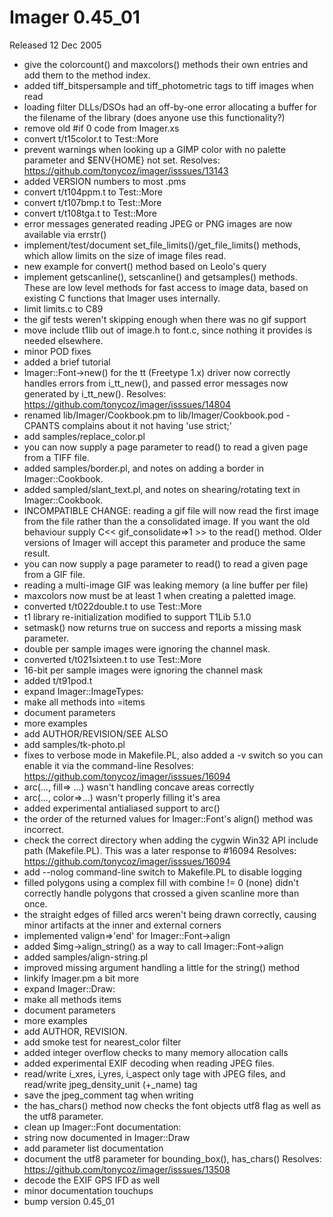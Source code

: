 # Imager 0.45_01

Released 12 Dec 2005

- give the colorcount() and maxcolors() methods their own entries and  add them to the method index.
- added tiff_bitspersample and tiff_photometric tags to tiff images  when read
- loading filter DLLs/DSOs had an off-by-one error allocating a buffer  for the filename of the library (does anyone use this functionality?)
- remove old #if 0 code from Imager.xs
- convert t/t15color.t to Test::More
- prevent warnings when looking up a GIMP color with no palette  parameter and $ENV{HOME} not set.  Resolves: https://github.com/tonycoz/imager/isssues/13143
- added VERSION numbers to most .pms
- convert t/t104ppm.t to Test::More
- convert t/t107bmp.t to Test::More
- convert t/t108tga.t to Test::More
- error messages generated reading JPEG or PNG images are now  available via errstr()
- implement/test/document set_file_limits()/get_file_limits() methods,  which allow limits on the size of image files read.
- new example for convert() method based on Leolo's query
- implement getscanline(), setscanline() and getsamples() methods.  These are low level methods for fast access to image data, based on  existing C functions that Imager uses internally.
- limit limits.c to C89
- the gif tests weren't skipping enough when there was no gif support
- move include t1lib out of image.h to font.c, since nothing it   provides is needed elsewhere.
- minor POD fixes
- added a brief tutorial
- Imager::Font->new() for the tt (Freetype 1.x) driver now correctly  handles errors from i_tt_new(), and passed error messages now   generated by i_tt_new().  Resolves: https://github.com/tonycoz/imager/isssues/14804
- renamed lib/Imager/Cookbook.pm to lib/Imager/Cookbook.pod - CPANTS  complains about it not having 'use strict;'
- add samples/replace_color.pl
- you can now supply a page parameter to read() to read a given page  from a TIFF file.
- added samples/border.pl, and notes on adding a border in   Imager::Cookbook.
- added sampled/slant_text.pl, and notes on shearing/rotating text in  Imager::Cookbook.
- INCOMPATIBLE CHANGE:  reading a gif file will now read the first image from the file rather   than the a consolidated image.  If you want the old behaviour supply  C<< gif_consolidate=>1 >> to the read() method.  Older versions of   Imager will accept this parameter and produce the same result.
- you can now supply a page parameter to read() to read a given page  from a GIF file.
- reading a multi-image GIF was leaking memory (a line buffer per file)
- maxcolors now must be at least 1 when creating a paletted image.
- converted t/t022double.t to use Test::More
- t1 library re-initialization modified to support T1Lib 5.1.0
- setmask() now returns true on success and reports a missing mask  parameter.
- double per sample images were ignoring the channel mask.
- converted t/t021sixteen.t to use Test::More
- 16-bit per sample images were ignoring the channel mask
- added t/t91pod.t
- expand Imager::ImageTypes:
- make all methods into =items
- document parameters
- more examples
- add AUTHOR/REVISION/SEE ALSO
- add samples/tk-photo.pl
- fixes to verbose mode in Makefile.PL, also added a -v switch so you   can enable it via the command-line  Resolves: https://github.com/tonycoz/imager/isssues/16094
- arc(..., fill=> ...) wasn't handling concave areas correctly
- arc(..., color=>...) wasn't properly filling it's area
- added experimental antialiased support to arc()
- the order of the returned values for Imager::Font's align() method  was incorrect.
- check the correct directory when adding the cygwin Win32 API include  path (Makefile.PL).  This was a later response to #16094  Resolves: https://github.com/tonycoz/imager/isssues/16094
- add --nolog command-line switch to Makefile.PL to disable logging
- filled polygons using a complex fill with combine != 0 (none) didn't  correctly handle polygons that crossed a given scanline more than once.
- the straight edges of filled arcs weren't being drawn correctly,   causing minor artifacts at the inner and external corners
- implemented valign=>'end' for Imager::Font->align
- added $img->align_string() as a way to call Imager::Font->align
- added samples/align-string.pl
- improved missing argument handling a little for the string() method
- linkify Imager.pm a bit more
- expand Imager::Draw:
- make all methods items
- document parameters
- more examples
- add AUTHOR, REVISION.
- add smoke test for nearest_color filter
- added integer overflow checks to many memory allocation calls
- added experimental EXIF decoding when reading JPEG files.
- read/write i_xres, i_yres, i_aspect only tage with JPEG files,  and read/write jpeg_density_unit (+_name) tag
- save the jpeg_comment tag when writing
- the has_chars() method now checks the font objects utf8 flag as well   as the utf8 parameter.
- clean up Imager::Font documentation:
- string now documented in Imager::Draw
- add parameter list documentation
- document the utf8 parameter for bounding_box(), has_chars()  Resolves: https://github.com/tonycoz/imager/isssues/13508
- decode the EXIF GPS IFD as well
- minor documentation touchups
- bump version 0.45_01